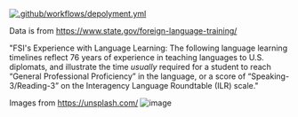 [![.github/workflows/depolyment.yml](https://github.com/acfriday/foreign-language-learning-timeline-webapp/actions/workflows/depolyment.yml/badge.svg)](https://github.com/acfriday/foreign-language-learning-timeline-webapp/actions/workflows/depolyment.yml)

Data is from https://www.state.gov/foreign-language-training/

"FSI's Experience with Language Learning:
The following language learning timelines reflect 76 years of experience in teaching languages to U.S. diplomats, and illustrate the time *usually* required for a student to reach “General Professional Proficiency” in the language, or a score of “Speaking-3/Reading-3” on the Interagency Language Roundtable (ILR) scale."

Images from https://unsplash.com/
![image](https://github.com/acfriday/projects/assets/82184168/c4bb2452-608f-4985-8ede-9aa13b67837c)

